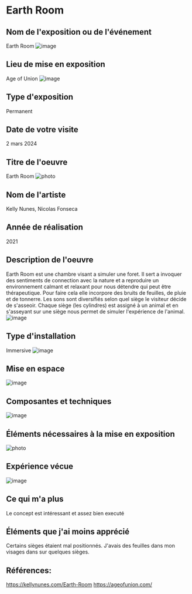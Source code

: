 # Earth Room

## Nom de l'exposition ou de l'événement
Earth Room
![image](media/)

## Lieu de mise en exposition
Age of Union
![image](media/)

## Type d'exposition
Permanent

## Date de votre visite
2 mars 2024
 
## Titre de l'oeuvre
Earth Room
![photo](media/)
 
## Nom de l'artiste
 Kelly Nunes, Nicolas Fonseca

## Année de réalisation	
2021

## Description de l'oeuvre
Earth Room est une chambre visant a simuler une foret. Il sert a invoquer des sentiments de connection avec la nature et a reproduire un environnement calmant et relaxant pour nous détendre qui peut être thérapeutique. Pour faire cela elle incorpore des bruits de feuilles, de pluie et de tonnerre. Les sons sont diversifiés selon quel siège le visiteur décide de s'asseoir. Chaque siège (les cylindres) est assigné à un animal et en s'asseyant sur une siège nous permet de simuler l'expérience de l'animal.
![image](media/)

## Type d'installation
Immersive
![image](media/)

## Mise en espace
![image](media/)

## Composantes et techniques	
![image](media/)

## Éléments nécessaires à la mise en exposition	
![photo](media/)

## Expérience vécue
![image](media/)

## Ce qui m'a plus
Le concept est intéressant et assez bien executé

## Éléments que j'ai moins apprécié
Certains sièges étaient mal positionnés. J'avais des feuilles dans mon visages dans sur quelques sièges.

## Références:
<https://kellynunes.com/Earth-Room>
<https://ageofunion.com/>
